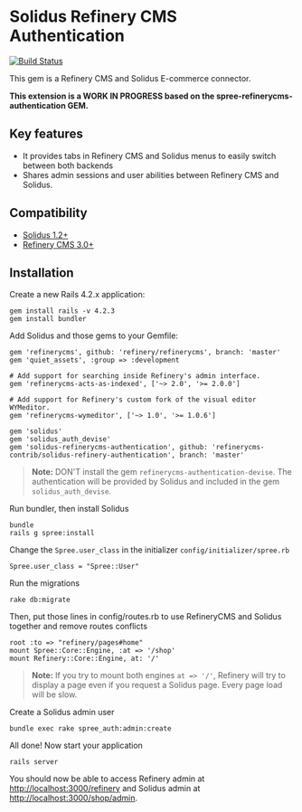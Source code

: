 # Solidus Refinery CMS Authentication

[![Build Status](https://travis-ci.org/refinerycms-contrib/solidus-refinery-authentication.svg?branch=master)](https://travis-ci.org/refinerycms-contrib/solidus-refinery-authentication) <!-- [![Code Climate](https://codeclimate.com/github/refinerycms-contrib/solidus-refinery-authentication/badges/gpa.svg)](https://codeclimate.com/github/refinerycms-contrib/solidus-refinery-authentication) [![Test Coverage](https://codeclimate.com/github/refinerycms-contrib/solidus-refinery-authentication/badges/coverage.svg)](https://codeclimate.com/github/refinerycms-contrib/solidus-refinery-authentication/coverage) -->

This gem is a Refinery CMS and Solidus E-commerce connector.

**This extension is a WORK IN PROGRESS based on the spree-refinerycms-authentication GEM.**

## Key features

* It provides tabs in Refinery CMS and Solidus menus to easily switch between both backends
* Shares admin sessions and user abilities between Refinery CMS and Solidus.

## Compatibility

* [Solidus 1.2+](http://solidus.io/)
* [Refinery CMS 3.0+](http://refinerycms.com/)

## Installation

Create a new Rails 4.2.x application:

    gem install rails -v 4.2.3
    gem install bundler

Add Solidus and those gems to your Gemfile:

    gem 'refinerycms', github: 'refinery/refinerycms', branch: 'master'
    gem 'quiet_assets', :group => :development

    # Add support for searching inside Refinery's admin interface.
    gem 'refinerycms-acts-as-indexed', ['~> 2.0', '>= 2.0.0']

    # Add support for Refinery's custom fork of the visual editor WYMeditor.
    gem 'refinerycms-wymeditor', ['~> 1.0', '>= 1.0.6']

    gem 'solidus'
    gem 'solidus_auth_devise'
    gem 'solidus-refinerycms-authentication', github: 'refinerycms-contrib/solidus-refinery-authentication', branch: 'master'

> **Note:** DON'T install the gem `refinerycms-authentication-devise`. The authentication will be provided by Solidus and included in the gem `solidus_auth_devise`.

Run bundler, then install Solidus

    bundle
    rails g spree:install

Change the `Spree.user_class` in the initializer `config/initializer/spree.rb`

    Spree.user_class = "Spree::User"

Run the migrations

    rake db:migrate

Then, put those lines in config/routes.rb to use RefineryCMS and Solidus together and remove routes conflicts

    root :to => "refinery/pages#home"
    mount Spree::Core::Engine, :at => '/shop'
    mount Refinery::Core::Engine, at: '/'

> **Note:** If you try to mount both engines `at => '/'`, Refinery will try to display a page even if you request a Solidus page. Every page load will be slow.

Create a Solidus admin user

    bundle exec rake spree_auth:admin:create

All done! Now start your application

    rails server

You should now be able to access Refinery admin at [http://localhost:3000/refinery](http://localhost:3000/refinery) and Solidus admin at [http://localhost:3000/shop/admin](http://localhost:3000/shop/admin).
